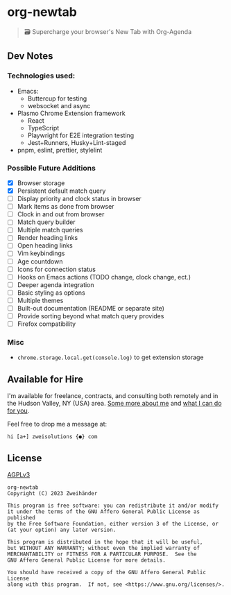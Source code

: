 # org-newtab

> 🗃️ Supercharge your browser's New Tab with Org-Agenda

## Dev Notes

### Technologies used:

-   Emacs:
    -   Buttercup for testing
    -   websocket and async
-   Plasmo Chrome Extension framework
    -   React
    -   TypeScript
    -   Playwright for E2E integration testing
    -   Jest+Runners, Husky+Lint-staged
-   pnpm, eslint, prettier, stylelint

### Possible Future Additions

-   [x] Browser storage
-   [x] Persistent default match query
-   [ ] Display priority and clock status in browser
-   [ ] Mark items as done from browser
-   [ ] Clock in and out from browser
-   [ ] Match query builder
-   [ ] Multiple match queries
-   [ ] Render heading links
-   [ ] Open heading links
-   [ ] Vim keybindings
-   [ ] Age countdown
-   [ ] Icons for connection status
-   [ ] Hooks on Emacs actions (TODO change, clock change, ect.)
-   [ ] Deeper agenda integration
-   [ ] Basic styling as options
-   [ ] Multiple themes
-   [ ] Built-out documentation (README or separate site)
-   [ ] Provide sorting beyond what match query provides
-   [ ] Firefox compatibility

### Misc

-   `chrome.storage.local.get(console.log)` to get extension storage

## Available for Hire

I'm available for freelance, contracts, and consulting both remotely and in the Hudson Valley, NY (USA) area. [Some more about me](https://www.zweisolutions.com/about.html) and [what I can do for you](https://www.zweisolutions.com/services.html).

Feel free to drop me a message at:

```
hi [a+] zweisolutions {●} com
```

## License

[AGPLv3](./LICENSE)

    org-newtab
    Copyright (C) 2023 Zweihänder

    This program is free software: you can redistribute it and/or modify
    it under the terms of the GNU Affero General Public License as published
    by the Free Software Foundation, either version 3 of the License, or
    (at your option) any later version.

    This program is distributed in the hope that it will be useful,
    but WITHOUT ANY WARRANTY; without even the implied warranty of
    MERCHANTABILITY or FITNESS FOR A PARTICULAR PURPOSE.  See the
    GNU Affero General Public License for more details.

    You should have received a copy of the GNU Affero General Public License
    along with this program.  If not, see <https://www.gnu.org/licenses/>.
